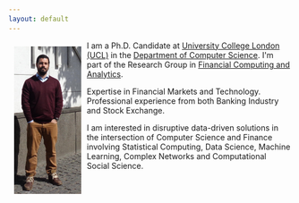 ```yaml
---
layout: default
---
```


<img style="width=305px;height=435px;float:left;padding:10px;"
src="/image/personal_photo.jpg" alt="profile picture" width="120" height="264">

I am a Ph.D. Candidate at [University College London (UCL)](http://www.ucl.ac.uk/) in the
[Department of Computer Science](http://www.cs.ucl.ac.uk/). I'm part of the Research Group in [Financial Computing and Analytics](http://fincomp.cs.ucl.ac.uk/).  

Expertise in Financial Markets and Technology. Professional experience from both Banking Industry and Stock Exchange.

I am interested in disruptive data-driven solutions in the intersection of Computer Science and Finance involving Statistical Computing, Data Science, Machine Learning, Complex Networks and Computational Social Science.





